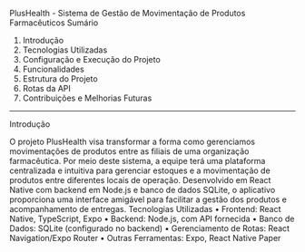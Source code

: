 PlusHealth - Sistema de Gestão de Movimentação de Produtos Farmacêuticos
Sumário
1.	Introdução
2.	Tecnologias Utilizadas
3.	Configuração e Execução do Projeto
4.	Funcionalidades
5.	Estrutura do Projeto
6.	Rotas da API
7.	Contribuições e Melhorias Futuras
________________________________________

Introdução

O projeto PlusHealth visa transformar a forma como gerenciamos movimentações de produtos entre as filiais de uma organização farmacêutica. Por meio deste sistema, a equipe terá uma plataforma centralizada e intuitiva para gerenciar estoques e a movimentação de produtos entre diferentes locais de operação. Desenvolvido em React Native com backend em Node.js e banco de dados SQLite, o aplicativo proporciona uma interface amigável para facilitar a gestão dos produtos e acompanhamento de entregas.
Tecnologias Utilizadas
•	Frontend: React Native, TypeScript, Expo
•	Backend: Node.js, com API fornecida
•	Banco de Dados: SQLite (configurado no backend)
•	Gerenciamento de Rotas: React Navigation/Expo Router
•	Outras Ferramentas: Expo, React Native Paper
